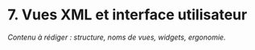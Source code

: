 # 7. Vues XML et interface utilisateur

*Contenu à rédiger : structure, noms de vues, widgets, ergonomie.*